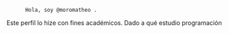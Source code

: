           Hola, soy @moromatheo .
Este perfil lo hize con fines académicos.
   Dado a qué estudio programación 
<!---
moromatheo/moromatheo is a ✨ special ✨ repository because its `README.md` (this file) appears on your GitHub profile.
You can click the Preview link to take a look at your changes.
--->
